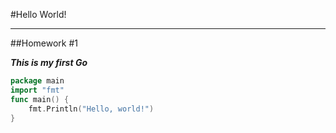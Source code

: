 #Hello World!

***

##Homework #1

**_This is my first Go_**

```go
package main
import "fmt"
func main() {
	fmt.Println("Hello, world!")
}

```
